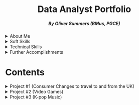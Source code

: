 # <h1 align="center">Data Analyst Portfolio</h1>
<h5 align="center">By Oliver Summers (BMus, PGCE)</h5>

<details>
<summary>About Me</summary>
<br>

**Who are you?** - Hi, I'm Oliver, and I love being involved with data! With nearly 5 years experience working in datasets of varying degrees, from easy-to-digest Excel spreadsheets to larger datasets used in SQL, R and Python.

**Why do you do what you do?** - I've always been invested in data in various ways, starting with music. With growth for the data field set to grow about 28% through 2026 [Schroeder, 2021](https://www.forbes.com/sites/bernhardschroeder/2021/06/11/the-data-analytics-profession-and-employment-is-exploding-three-trends-that-matter/?sh=356375f73f81) I believe that the future of data has never been more exciting!

**What expertise and skills do you have?** - As a qualified teacher, I have extensive experience with 

**What accomplishments have you made?** - You can see a bullet point list below further for exmaples (list is not exhaustive)

**What are you looking for?** - I'm looking for a role focusing on data that I'm passionate about analysing, and push forward decisions for brands that have a positive impact on soceity. I'd love to hear from you to discuss further about what you're looking for in a data analyst role and the needs of the business, so please do get in touch so we can discuss further. Thank you and looking forward to speaking with you!
<br>
<br>

*P.S. a quick bonus fact for you - during my time at MyTutor, I won the data compeition in the data team for building a database in SQL from the ground up, focusing on different coloured shirts and presenting this to the team. As an award, I won a emoji of me with a crown and a box of chocolates!*

</details>

<details markdown="1">
<summary>Soft Skills</summary>
<br>

- **Communication & Presentation**
  - PGCE, delivered lessons
  - At MyTutor, delivered presentations to 20+ staff
- **Teamwork**
  - test
  - test
- **Critical Thinking**
  - test
  - test
- **Attention to Detail**
  - test
  - test

</details>

<details markdown="1">
<summary>Technical Skills</summary>
<br>

- SQL
- Excel
- R/Python
- Tableau & Power BI

</details>

<details markdown="1">
<summary>Further Accomplishments</summary>
<br>

-
-
-

</details>

# Contents

<details>
<summary>Project #1 (Consumer Changes to travel to and from the UK)</summary>
<br>

### **Summary**

In this project, we study how travel to and from the UK has changed, using the comparison between pre and post-pandemic

Firstly, we look at the top 10 best performing years for travellers into the UK with data collected from 1980 to 2022, the image below (produced on Power BI) displays the results of the top 10 years from the time period recorded.
<br>

### **Key Findings**

- 2021 was the lowest year reocrded for total travellers into the UK

![Top 10 Year Charts](https://user-images.githubusercontent.com/111752059/192544963-58b2db46-76c7-402c-8201-5dc9c1ebab58.png)
![Lowest 10 Year Charts](https://user-images.githubusercontent.com/111752059/192544971-815f5f48-18e4-402d-bed7-ec670df1c1d8.png)


### **Conclusion**
<br>

from the results, we can see that 2006 - 2019 was a more popular time to travel, particulary with 2017 being the best year recorded so far.

*Further Notes:*

- Code/File: [Found in this repository folder](https://github.com/OSummers/data_analyst_portfolio/tree/main/Proj_1)
- Source: Office for National Survey - Overseas travel and tourism dataset
- Description: This project was created to highlight changes in consumer behaviour and discover past and future changes to travel
- Skills: Data visualization, explorartory data analysis, mining, cleaning, preparation
- Technology: SQL, Excel, Power BI

</details>

<details>
<summary>Project #2 (Video Games)</summary>


### **Summary**

### **Key Findings**

### **Conclusion**

*Further Notes:*

- Code/File: [Found in this repository folder](https://github.com/OSummers/data_analyst_portfolio/tree/main/Proj_2)
- Source:
- Description:
- Skills:
- Technology:

</details>

<details>
<summary>Project #3 (K-pop Music)</summary>

### **Summary**

### **Key Findings**

### **Conclusion**

*Further Notes:*

- Code/File: [Found in this repository folder](https://github.com/OSummers/data_analyst_portfolio/tree/main/Proj_3)
- Source:
- Description:
- Skills:
- Technology:

</details>
